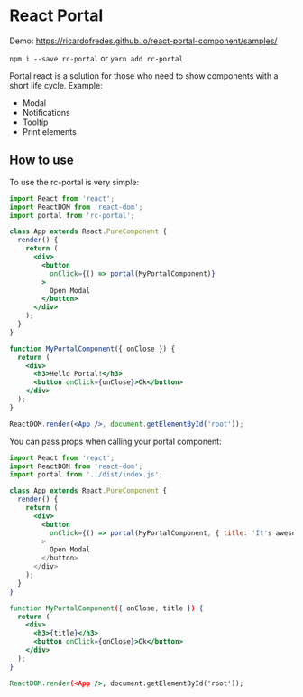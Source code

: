 # React Portal

Demo: https://ricardofredes.github.io/react-portal-component/samples/

`npm i --save rc-portal` or `yarn add rc-portal`

Portal react is a solution for those who need to show components with a short life cycle. Example:
- Modal
- Notifications
- Tooltip
- Print elements


## How to use

To use the rc-portal is very simple:

```jsx
import React from 'react';
import ReactDOM from 'react-dom';
import portal from 'rc-portal';

class App extends React.PureComponent {
  render() {
    return (
      <div>
        <button
          onClick={() => portal(MyPortalComponent)}
        >
          Open Modal
        </button>
      </div>
    );
  }
}

function MyPortalComponent({ onClose }) {
  return (
    <div>
      <h3>Hello Portal!</h3>
      <button onClick={onClose}>Ok</button>
    </div>
  );
}

ReactDOM.render(<App />, document.getElementById('root'));
```

You can pass props when calling your portal component:

```jsx
import React from 'react';
import ReactDOM from 'react-dom';
import portal from '../dist/index.js';

class App extends React.PureComponent {
  render() {
    return (
      <div>
        <button
          onClick={() => portal(MyPortalComponent, { title: 'It's awesome!' })}
        >
          Open Modal
        </button>
      </div>
    );
  }
}

function MyPortalComponent({ onClose, title }) {
  return (
    <div>
      <h3>{title}</h3>
      <button onClick={onClose}>Ok</button>
    </div>
  );
}

ReactDOM.render(<App />, document.getElementById('root'));
```
